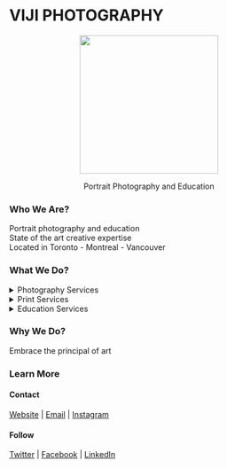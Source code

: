 # VIJI PHOTOGRAPHY
<p align="center"><img width="250" height="auto" src="https://www.vijiphotography.ca/logo.png">
</p>

<p align="center"> Portrait Photography and Education <p/>

### Who We Are? 
Portrait photography and education <br>
State of the art creative expertise <br>
Located in Toronto - Montreal - Vancouver

### What We Do?
<details>
<summary>Photography Services</summary>
*PORTRAITS
*EVENTS
*FASHION 
</details>
<details>
<summary>Print Services</summary>
*SMALL SQUARE
*MEDIUM LANDSCAPE
*LARGE PORTRAITS
</details>
<details>
<summary>Education Services</summary>
*PHOTOGRAPHY BOOTCAMP
*EVENT MANAGEMENT
*LEARNING RESOURCES
</details>

### Why We Do?
Embrace the principal of art <br>

### Learn More
#### Contact
[Website](https://vijiphotography.ca) | [Email](mailto:hello@vijiphotography.ca) | [Instagram](https://instagram.com/viewsbyviji)

#### Follow
[Twitter](https://twitter.com/viewsbyviji) | [Facebook](https://facebook.com/viewsbyviji) | [LinkedIn](https://linkedin.com/company/viewsbyviji) 
